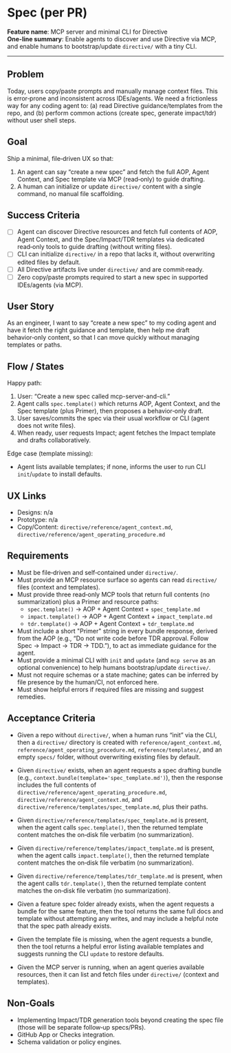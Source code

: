 # Spec (per PR)

**Feature name**: MCP server and minimal CLI for Directive  
**One-line summary**: Enable agents to discover and use Directive via MCP, and enable humans to bootstrap/update `directive/` with a tiny CLI.  

---

## Problem
Today, users copy/paste prompts and manually manage context files. This is error‑prone and inconsistent across IDEs/agents. We need a frictionless way for any coding agent to: (a) read Directive guidance/templates from the repo, and (b) perform common actions (create spec, generate impact/tdr) without user shell steps.  

## Goal
Ship a minimal, file‑driven UX so that:  
1) An agent can say “create a new spec” and fetch the full AOP, Agent Context, and Spec template via MCP (read‑only) to guide drafting.  
2) A human can initialize or update `directive/` content with a single command, no manual file scaffolding.  

## Success Criteria
- [ ] Agent can discover Directive resources and fetch full contents of AOP, Agent Context, and the Spec/Impact/TDR templates via dedicated read‑only tools to guide drafting (without writing files).  
- [ ] CLI can initialize `directive/` in a repo that lacks it, without overwriting edited files by default.  
- [ ] All Directive artifacts live under `directive/` and are commit‑ready.  
- [ ] Zero copy/paste prompts required to start a new spec in supported IDEs/agents (via MCP).  

## User Story
As an engineer, I want to say “create a new spec” to my coding agent and have it fetch the right guidance and template, then help me draft behavior‑only content, so that I can move quickly without managing templates or paths.  

## Flow / States
Happy path:  
1. User: “Create a new spec called mcp-server-and-cli.”  
2. Agent calls `spec.template()` which returns AOP, Agent Context, and the Spec template (plus Primer), then proposes a behavior‑only draft.  
3. User saves/commits the spec via their usual workflow or CLI (agent does not write files).  
4. When ready, user requests Impact; agent fetches the Impact template and drafts collaboratively.  

Edge case (template missing):  
- Agent lists available templates; if none, informs the user to run CLI `init`/`update` to install defaults.  

## UX Links
- Designs: n/a  
- Prototype: n/a  
- Copy/Content: `directive/reference/agent_context.md`, `directive/reference/agent_operating_procedure.md`  

## Requirements
- Must be file‑driven and self‑contained under `directive/`.  
- Must provide an MCP resource surface so agents can read `directive/` files (context and templates).  
- Must provide three read‑only MCP tools that return full contents (no summarization) plus a Primer and resource paths:  
  - `spec.template()` → AOP + Agent Context + `spec_template.md`  
  - `impact.template()` → AOP + Agent Context + `impact_template.md`  
  - `tdr.template()` → AOP + Agent Context + `tdr_template.md`  
- Must include a short "Primer" string in every bundle response, derived from the AOP (e.g., “Do not write code before TDR approval. Follow Spec → Impact → TDR → TDD.”), to act as immediate guidance for the agent.  
- Must provide a minimal CLI with `init` and `update` (and `mcp serve` as an optional convenience) to help humans bootstrap/update `directive/`.  
- Must not require schemas or a state machine; gates can be inferred by file presence by the human/CI, not enforced here.  
- Must show helpful errors if required files are missing and suggest remedies.  

## Acceptance Criteria
- Given a repo without `directive/`, when a human runs “init” via the CLI, then a `directive/` directory is created with `reference/agent_context.md`, `reference/agent_operating_procedure.md`, `reference/templates/`, and an empty `specs/` folder, without overwriting existing files by default.  
- Given `directive/` exists, when an agent requests a spec drafting bundle (e.g., `context.bundle(template='spec_template.md')`), then the response includes the full contents of `directive/reference/agent_operating_procedure.md`, `directive/reference/agent_context.md`, and `directive/reference/templates/spec_template.md`, plus their paths.  
- Given `directive/reference/templates/spec_template.md` is present, when the agent calls `spec.template()`, then the returned template content matches the on‑disk file verbatim (no summarization).  
- Given `directive/reference/templates/impact_template.md` is present, when the agent calls `impact.template()`, then the returned template content matches the on‑disk file verbatim (no summarization).  
- Given `directive/reference/templates/tdr_template.md` is present, when the agent calls `tdr.template()`, then the returned template content matches the on‑disk file verbatim (no summarization).  
  
- Given a feature spec folder already exists, when the agent requests a bundle for the same feature, then the tool returns the same full docs and template without attempting any writes, and may include a helpful note that the spec path already exists.  
- Given the template file is missing, when the agent requests a bundle, then the tool returns a helpful error listing available templates and suggests running the CLI `update` to restore defaults.  
- Given the MCP server is running, when an agent queries available resources, then it can list and fetch files under `directive/` (context and templates).  

## Non-Goals
- Implementing Impact/TDR generation tools beyond creating the spec file (those will be separate follow‑up specs/PRs).  
- GitHub App or Checks integration.  
- Schema validation or policy engines.  
